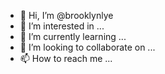 - 👋 Hi, I’m @brooklynlye
- 👀 I’m interested in ...
- 🌱 I’m currently learning ...
- 💞️ I’m looking to collaborate on ...
- 📫 How to reach me ...

<!---
brooklynlye/brooklynlye is a ✨ special ✨ repository because its `README.md` (this file) appears on your GitHub profile.
You can click the Preview link to take a look at your changes.
--->
